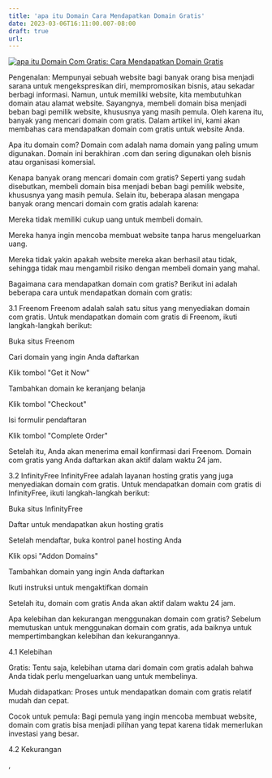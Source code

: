 ```yaml
---
title: 'apa itu Domain Cara Mendapatkan Domain Gratis'
date: 2023-03-06T16:11:00.007-08:00
draft: true
url: 
---
```


[![apa itu Domain Com Gratis: Cara Mendapatkan Domain Gratis](https://blogger.googleusercontent.com/img/b/R29vZ2xl/AVvXsEh_GcrGblaiMgFvE39mEQaLvF0lmTaJHuUNo1ihD0st5GfoNha2mEXo4wnH1CeQ-BJf24UMGi1mbCofBkyxTUhl_Jr5BUPjiMJjdF3x9yjtk_Lgf0hup4HD0DX5iJEExwTZZzj43gd5AoqZiApmH6RiP6ahYpy5pna2uldR7D_0uOsgObv9-deUunLA3w/w640-h336/apa%20itu%20domain.webp)](https://blogger.googleusercontent.com/img/b/R29vZ2xl/AVvXsEh_GcrGblaiMgFvE39mEQaLvF0lmTaJHuUNo1ihD0st5GfoNha2mEXo4wnH1CeQ-BJf24UMGi1mbCofBkyxTUhl_Jr5BUPjiMJjdF3x9yjtk_Lgf0hup4HD0DX5iJEExwTZZzj43gd5AoqZiApmH6RiP6ahYpy5pna2uldR7D_0uOsgObv9-deUunLA3w/s1200/apa%20itu%20domain.webp)

  
Pengenalan: Mempunyai sebuah website bagi banyak orang bisa menjadi sarana untuk mengekspresikan diri, mempromosikan bisnis, atau sekadar berbagi informasi. Namun, untuk memiliki website, kita membutuhkan domain atau alamat website. Sayangnya, membeli domain bisa menjadi beban bagi pemilik website, khususnya yang masih pemula. Oleh karena itu, banyak yang mencari domain com gratis. Dalam artikel ini, kami akan membahas cara mendapatkan domain com gratis untuk website Anda.

Apa itu domain com? Domain com adalah nama domain yang paling umum digunakan. Domain ini berakhiran .com dan sering digunakan oleh bisnis atau organisasi komersial.

  

Kenapa banyak orang mencari domain com gratis? Seperti yang sudah disebutkan, membeli domain bisa menjadi beban bagi pemilik website, khususnya yang masih pemula. Selain itu, beberapa alasan mengapa banyak orang mencari domain com gratis adalah karena:

  

Mereka tidak memiliki cukup uang untuk membeli domain.

Mereka hanya ingin mencoba membuat website tanpa harus mengeluarkan uang.

Mereka tidak yakin apakah website mereka akan berhasil atau tidak, sehingga tidak mau mengambil risiko dengan membeli domain yang mahal.

Bagaimana cara mendapatkan domain com gratis? Berikut ini adalah beberapa cara untuk mendapatkan domain com gratis:

3.1 Freenom Freenom adalah salah satu situs yang menyediakan domain com gratis. Untuk mendapatkan domain com gratis di Freenom, ikuti langkah-langkah berikut:

  

Buka situs Freenom

Cari domain yang ingin Anda daftarkan

Klik tombol "Get it Now"

Tambahkan domain ke keranjang belanja

Klik tombol "Checkout"

Isi formulir pendaftaran

Klik tombol "Complete Order"

Setelah itu, Anda akan menerima email konfirmasi dari Freenom. Domain com gratis yang Anda daftarkan akan aktif dalam waktu 24 jam.

  

3.2 InfinityFree InfinityFree adalah layanan hosting gratis yang juga menyediakan domain com gratis. Untuk mendapatkan domain com gratis di InfinityFree, ikuti langkah-langkah berikut:

  

Buka situs InfinityFree

Daftar untuk mendapatkan akun hosting gratis

Setelah mendaftar, buka kontrol panel hosting Anda

Klik opsi "Addon Domains"

Tambahkan domain yang ingin Anda daftarkan

Ikuti instruksi untuk mengaktifkan domain

Setelah itu, domain com gratis Anda akan aktif dalam waktu 24 jam.

  

Apa kelebihan dan kekurangan menggunakan domain com gratis? Sebelum memutuskan untuk menggunakan domain com gratis, ada baiknya untuk mempertimbangkan kelebihan dan kekurangannya.

4.1 Kelebihan

  

Gratis: Tentu saja, kelebihan utama dari domain com gratis adalah bahwa Anda tidak perlu mengeluarkan uang untuk membelinya.

Mudah didapatkan: Proses untuk mendapatkan domain com gratis relatif mudah dan cepat.

Cocok untuk pemula: Bagi pemula yang ingin mencoba membuat website, domain com gratis bisa menjadi pilihan yang tepat karena tidak memerlukan investasi yang besar.

4.2 Kekurangan

,
